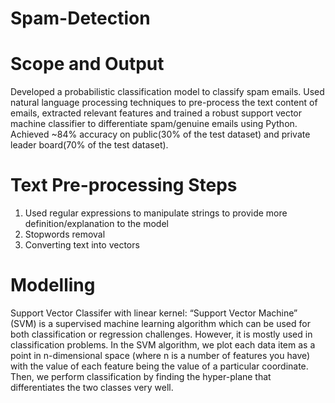 # Spam-Detection

# Scope and Output
Developed a probabilistic classification model to classify spam emails. Used natural language processing techniques to pre-process the text content of emails, extracted relevant features and trained a robust support vector machine classifier to differentiate spam/genuine emails using Python. Achieved ~84% accuracy on public(30% of the test dataset) and private leader board(70% of the test dataset).

# Text Pre-processing Steps
1. Used regular expressions to manipulate strings to provide more definition/explanation to the model
2. Stopwords removal
3. Converting text into vectors 

# Modelling
Support Vector Classifer with linear kernel:
“Support Vector Machine” (SVM) is a supervised machine learning algorithm which can be used for both classification or regression challenges. However, it is mostly used in classification problems. In the SVM algorithm, we plot each data item as a point in n-dimensional space (where n is a number of features you have) with the value of each feature being the value of a particular coordinate. Then, we perform classification by finding the hyper-plane that differentiates the two classes very well.
